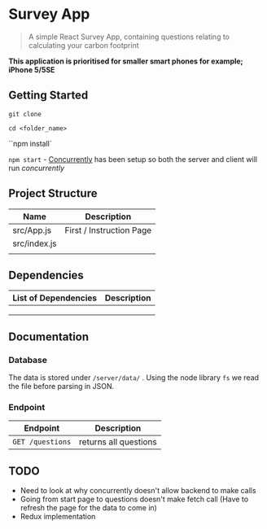 # Survey App

> A simple React Survey App, containing questions relating to calculating your carbon footprint 

**This application is prioritised for smaller smart phones for example; iPhone 5/5SE** 


## Getting Started

`git clone` 

`cd <folder_name>`

``npm install`

`npm start` - [Concurrently](https://www.npmjs.com/package/concurrently) has been setup so both the server and client will run *concurrently*

## Project Structure

| Name         | Description              |
| ------------ | ------------------------ |
| src/App.js   | First / Instruction Page |
| src/index.js |                          |
|              |                          |

## Dependencies

| List of Dependencies | Description |
| -------------------- | ----------- |
|                      |             |
|                      |             |
|                      |             |

## Documentation

### Database

The data is stored under `/server/data/` . Using the node library `fs` we read the file before parsing in JSON.

### Endpoint

| Endpoint         | Description           |
| ---------------- | --------------------- |
| `GET /questions` | returns all questions |



##  TODO

- Need to look at why concurrently doesn't allow backend to make calls
- Going from start page to questions doesn't make fetch call (Have to refresh the page for the data to come in)
- Redux implementation